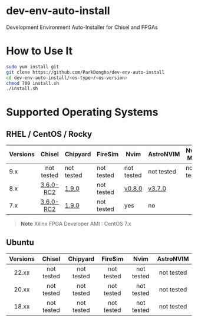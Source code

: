 dev-env-auto-install
===
Development Environment Auto-Installer for Chisel and FPGAs

# How to Use It
```bash
sudo yum install git
git clone https://github.com/ParkDongho/dev-env-auto-install
cd dev-env-auto-install/<os-type>/<os-version>
chmod 700 install.sh
./install.sh
```


# Supported Operating Systems
## RHEL / CentOS / Rocky

| Versions   |     Chisel     | Chipyard     | FireSim      | Nvim         | AstroNVIM    | Nvim-Metal |
| ---------- |:--------------:| ------------ | ------------ | ------------ | ------------ |------------|
| 9.x        |   not tested   | not tested   | not tested   | not tested   | not tested   |not tested  |
| 8.x        | [3.6.0-RC2](https://github.com/chipsalliance/chisel/releases/tag/v3.6.0-RC2)    | [1.9.0](https://github.com/ucb-bar/chipyard/releases/tag/1.9.0)       | not tested   | [v0.8.0](https://src.fedoraproject.org/rpms/neovim)     | [v3.7.0](https://github.com/AstroNvim/AstroNvim/releases/tag/v3.7.0)      |            |
| 7.x        | [3.6.0-RC2](https://github.com/chipsalliance/chisel/releases/tag/v3.6.0-RC2)    | [1.9.0](https://github.com/ucb-bar/chipyard/releases/tag/1.9.0)       | not tested   | yes          | no           |            |

> **Note**
> Xilinx FPGA Developer AMI : CentOS 7.x

## Ubuntu
| Versions |   Chisel   |  Chipyard  |  FireSim   |    Nvim    | AstroNVIM  |
|:--------:|:----------:|:----------:|:----------:|:----------:|:----------:|
|  22.xx   | not tested | not tested | not tested | not tested | not tested |
|  20.xx   | not tested | not tested | not tested | not tested | not tested |
|  18.xx   | not tested | not tested | not tested | not tested | not tested |
